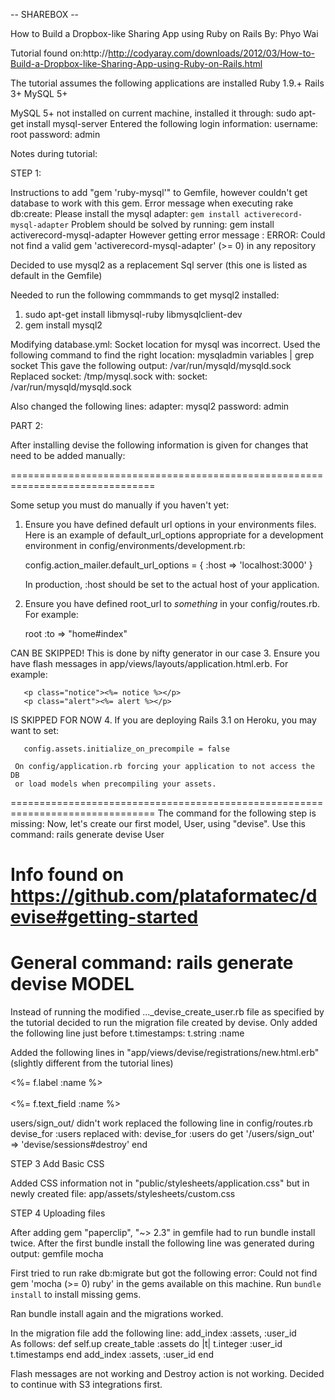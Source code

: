 -- SHAREBOX --

How to Build a Dropbox-like Sharing App using Ruby on Rails
By: Phyo Wai

Tutorial found on:http://http://codyaray.com/downloads/2012/03/How-to-Build-a-Dropbox-like-Sharing-App-using-Ruby-on-Rails.html 

The tutorial assumes the following applications are installed
Ruby 1.9.+
Rails 3+
MySQL 5+

MySQL 5+ not installed on current machine, installed it through:
  sudo apt-get install mysql-server
Entered the following login information:
  username: root
  password: admin

Notes during tutorial:

STEP 1:

Instructions to add "gem 'ruby-mysql'" to Gemfile, however couldn't get database to work with this gem. Error message when executing rake db:create:
  Please install the mysql adapter: `gem install activerecord-mysql-adapter` 
Problem should be solved by running:
gem install activerecord-mysql-adapter
However getting error message :
ERROR:  Could not find a valid gem 'activerecord-mysql-adapter' (>= 0) in any repository

Decided to use mysql2 as a replacement Sql server (this one is listed as default in the Gemfile)

Needed to run the following commmands to get mysql2 installed:
1. sudo apt-get install libmysql-ruby libmysqlclient-dev
2. gem install mysql2

Modifying database.yml:
Socket location for mysql was incorrect. Used the following command to find the right location:
  mysqladmin variables | grep socket
This gave the following output: /var/run/mysqld/mysqld.sock
Replaced socket: /tmp/mysql.sock with:
  socket:  /var/run/mysqld/mysqld.sock

Also changed the following lines:
  adapter: mysql2
  password: admin

PART 2:

After installing devise the following information is given for changes that need to be added manually:

===============================================================================

Some setup you must do manually if you haven't yet:

  1. Ensure you have defined default url options in your environments files. Here 
     is an example of default_url_options appropriate for a development environment 
     in config/environments/development.rb:

       config.action_mailer.default_url_options = { :host => 'localhost:3000' }

     In production, :host should be set to the actual host of your application.

  2. Ensure you have defined root_url to *something* in your config/routes.rb.
     For example:

       root :to => "home#index"

CAN BE SKIPPED! This is done by nifty generator in our case
  3. Ensure you have flash messages in app/views/layouts/application.html.erb.
     For example:

       <p class="notice"><%= notice %></p>
       <p class="alert"><%= alert %></p>

IS SKIPPED FOR NOW
  4. If you are deploying Rails 3.1 on Heroku, you may want to set:

       config.assets.initialize_on_precompile = false

     On config/application.rb forcing your application to not access the DB
     or load models when precompiling your assets.

===============================================================================
The command for the following step is missing:
	Now, let's create our first model, User, using "devise".
Use this command:
	rails generate devise User

# Info found on https://github.com/plataformatec/devise#getting-started
# General command: rails generate devise MODEL

Instead of running the modified ..._devise_create_user.rb file as specified by the tutorial decided to run the migration file created by devise. Only added the following line just before t.timestamps:
	t.string :name

  Added the following lines in "app/views/devise/registrations/new.html.erb" (slightly different from the tutorial lines)
    <div><%= f.label :name %><br />  
  <%= f.text_field :name %></div>

  users/sign_out/ didn't work replaced the following line in config/routes.rb
    devise_for :users
  replaced with:
    devise_for :users do get '/users/sign_out' => 'devise/sessions#destroy' end

  STEP 3 Add Basic CSS
  
  Added CSS information not in "public/stylesheets/application.css" but in newly created file:
   app/assets/stylesheets/custom.css

  STEP 4 Uploading files

  After adding gem "paperclip", "~> 2.3" in gemfile had to run bundle install twice. After the first bundle install the following line was generated during output:
     gemfile  mocha

First tried to run rake db:migrate but got the following error:
  Could not find gem 'mocha (>= 0) ruby' in the gems available on this machine.
  Run `bundle install` to install missing gems.

Ran bundle install again and the migrations worked.

In the migration file add the following line:
  add_index :assets, :user_id  
As follows:
  def self.up
    create_table :assets do |t|
      t.integer :user_id
      t.timestamps
    end
    add_index :assets, :user_id
  end

  Flash messages are not working and Destroy action is not working. Decided to continue with S3 integrations first.
  
  